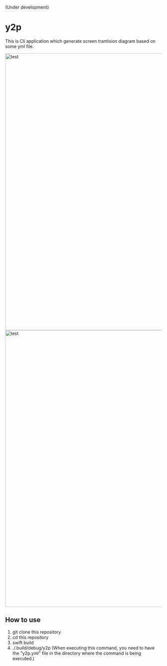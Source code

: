 (Under development)

# y2p

This is Cli application which generate screen trantision diagram based on some yml file.

<img width="889" alt="test" src="https://user-images.githubusercontent.com/16571394/233756870-0ea48565-1b16-43e4-8384-1d8a95f052ce.jpg">

<img width="889" alt="test" src="https://user-images.githubusercontent.com/16571394/233756890-b838b1e0-9103-480a-b3d5-64d5ee3c9bfa.png">

## How to use

1. git clone this repository
2. cd this repository
3. swift build
4. ./.build/debug/y2p (When executing this command, you need to have the "y2p.yml" file in the directory where the command is being executed.)
